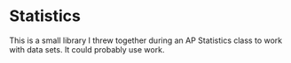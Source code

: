 # Statistics

This is a small library I threw together during an AP Statistics class to work with data sets. It could probably use work.
